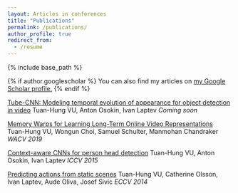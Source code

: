 ```yaml
---
layout: Articles in conferences
title: "Publications"
permalink: /publications/
author_profile: true
redirect_from:
  - /resume
---
```


{% include base_path %}

{% if author.googlescholar %}
  You can also find my articles on <u><a href="{{author.googlescholar}}">my Google Scholar profile</a>.</u>
{% endif %}

[Tube-CNN: Modeling temporal evolution of appearance for object detection in video]()
Tuan-Hung VU, Anton Osokin, Ivan Laptev
*Coming soon*

[Memory Warps for Learning Long-Term Online Video Representations](https://arxiv.org/abs/1803.10861)  
Tuan-Hung VU, Wongun Choi, Samuel Schulter, Manmohan Chandraker
*WACV 2019*

[Context-aware CNNs for person head detection](https://arxiv.org/abs/1511.07917)
Tuan-Hung VU, Anton Osokin, Ivan Laptev
*ICCV 2015*

[Predicting actions from static scenes](https://www.di.ens.fr/willow/research/actionsfromscenes/)
Tuan-Hung VU, Catherine Olsson, Ivan Laptev, Aude Oliva, Josef Sivic
*ECCV 2014*